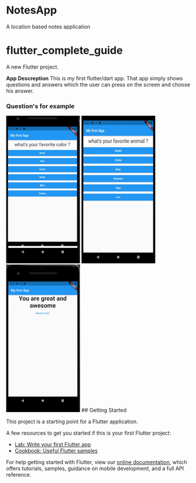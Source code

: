 # NotesApp
A location based notes application 

# flutter_complete_guide

A new Flutter project.

**App Descreption** 
This is my first flutter/dart app.
That app simply shows questions and answers which the user can press on the screen and choose his answer.

### Question's for example  
<img src= https://github.com/YishayGarame/Flutter_questionsApp/blob/master/images/first_1.jpg width="200" height="400"/>
 <img src= https://github.com/YishayGarame/Flutter_questionsApp/blob/master/images/second_2.jpg width="200" height="400"/>  
 <img src= https://github.com/YishayGarame/Flutter_questionsApp/blob/master/images/final%20score.jpg width="200" height="400"/>
## Getting Started

This project is a starting point for a Flutter application.

A few resources to get you started if this is your first Flutter project:

- [Lab: Write your first Flutter app](https://flutter.dev/docs/get-started/codelab)
- [Cookbook: Useful Flutter samples](https://flutter.dev/docs/cookbook)

For help getting started with Flutter, view our
[online documentation](https://flutter.dev/docs), which offers tutorials,
samples, guidance on mobile development, and a full API reference.

